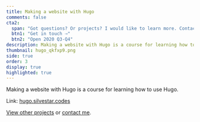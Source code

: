 ```yaml
---
title: Making a website with Hugo
comments: false
cta2:
  span: "Got questions? Or projects? I would like to learn more. Contact me today!"
  btn1: "Get in touch ⇢"
  btn2: "Open 2020 Q3-Q4"
description: Making a website with Hugo is a course for learning how to use Hugo.
thumbnail: hugo_qkfxp9.png
side: true
order: 3
display: true
highlighted: true
---
```


Making a website with Hugo is a course for learning how to use Hugo.

Link: [hugo.silvestar.codes](//hugo.silvestar.codes)

[View other projects](/side-projects/) or [contact me](/contact/).
